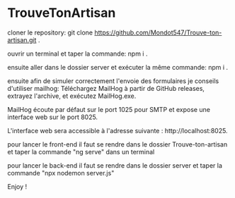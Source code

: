 # TrouveTonArtisan

cloner le repository: git clone https://github.com/Mondot547/Trouve-ton-artisan.git .

ouvrir un terminal et taper la commande: npm i .

ensuite aller dans le dossier server et exécuter la même commande: npm i .

ensuite afin de simuler correctement l'envoie des formulaires je conseils d'utiliser mailhog:
Téléchargez MailHog à partir de GitHub releases, extrayez l'archive, et exécutez MailHog.exe.

MailHog écoute par défaut sur le port 1025 pour SMTP et expose une interface web sur le port 8025.

L'interface web sera accessible à l'adresse suivante : http://localhost:8025.

pour lancer le front-end il faut se rendre dans le dossier Trouve-ton-artisan et taper la commande "ng serve" dans un terminal

pour lancer le back-end il faut se rendre dans le dossier server et taper la commande "npx nodemon server.js"

Enjoy !
